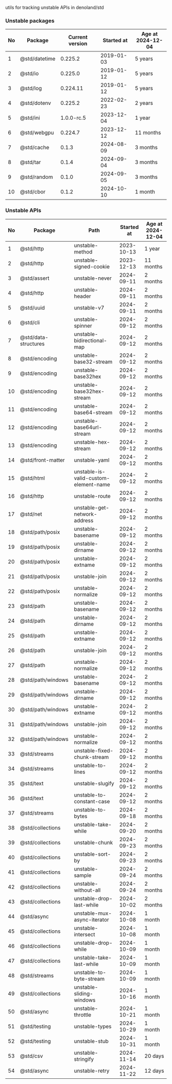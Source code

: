 utils for tracking unstable APIs in denoland/std

### Unstable packages

| No | Package       | Current version | Started at | Age at<br/>2024-12-04 |
| -- | ------------- | --------------- | ---------- | --------------------- |
| 1  | @std/datetime | 0.225.2         | 2019-01-03 | 5 years               |
| 2  | @std/io       | 0.225.0         | 2019-01-12 | 5 years               |
| 3  | @std/log      | 0.224.11        | 2019-01-12 | 5 years               |
| 4  | @std/dotenv   | 0.225.2         | 2022-02-23 | 2 years               |
| 5  | @std/ini      | 1.0.0-rc.5      | 2023-12-04 | 1 year                |
| 6  | @std/webgpu   | 0.224.7         | 2023-12-12 | 11 months             |
| 7  | @std/cache    | 0.1.3           | 2024-08-09 | 3 months              |
| 8  | @std/tar      | 0.1.4           | 2024-09-04 | 3 months              |
| 9  | @std/random   | 0.1.0           | 2024-09-05 | 3 months              |
| 10 | @std/cbor     | 0.1.2           | 2024-10-10 | 1 month               |

### Unstable APIs

| No | Package              | Path                                  | Started at | Age at<br/>2024-12-04 |
| -- | -------------------- | ------------------------------------- | ---------- | --------------------- |
| 1  | @std/http            | unstable-method                       | 2023-10-13 | 1 year                |
| 2  | @std/http            | unstable-signed-cookie                | 2023-12-13 | 11 months             |
| 3  | @std/assert          | unstable-never                        | 2024-09-11 | 2 months              |
| 4  | @std/http            | unstable-header                       | 2024-09-11 | 2 months              |
| 5  | @std/uuid            | unstable-v7                           | 2024-09-11 | 2 months              |
| 6  | @std/cli             | unstable-spinner                      | 2024-09-12 | 2 months              |
| 7  | @std/data-structures | unstable-bidirectional-map            | 2024-09-12 | 2 months              |
| 8  | @std/encoding        | unstable-base32-stream                | 2024-09-12 | 2 months              |
| 9  | @std/encoding        | unstable-base32hex                    | 2024-09-12 | 2 months              |
| 10 | @std/encoding        | unstable-base32hex-stream             | 2024-09-12 | 2 months              |
| 11 | @std/encoding        | unstable-base64-stream                | 2024-09-12 | 2 months              |
| 12 | @std/encoding        | unstable-base64url-stream             | 2024-09-12 | 2 months              |
| 13 | @std/encoding        | unstable-hex-stream                   | 2024-09-12 | 2 months              |
| 14 | @std/front-matter    | unstable-yaml                         | 2024-09-12 | 2 months              |
| 15 | @std/html            | unstable-is-valid-custom-element-name | 2024-09-12 | 2 months              |
| 16 | @std/http            | unstable-route                        | 2024-09-12 | 2 months              |
| 17 | @std/net             | unstable-get-network-address          | 2024-09-12 | 2 months              |
| 18 | @std/path/posix      | unstable-basename                     | 2024-09-12 | 2 months              |
| 19 | @std/path/posix      | unstable-dirname                      | 2024-09-12 | 2 months              |
| 20 | @std/path/posix      | unstable-extname                      | 2024-09-12 | 2 months              |
| 21 | @std/path/posix      | unstable-join                         | 2024-09-12 | 2 months              |
| 22 | @std/path/posix      | unstable-normalize                    | 2024-09-12 | 2 months              |
| 23 | @std/path            | unstable-basename                     | 2024-09-12 | 2 months              |
| 24 | @std/path            | unstable-dirname                      | 2024-09-12 | 2 months              |
| 25 | @std/path            | unstable-extname                      | 2024-09-12 | 2 months              |
| 26 | @std/path            | unstable-join                         | 2024-09-12 | 2 months              |
| 27 | @std/path            | unstable-normalize                    | 2024-09-12 | 2 months              |
| 28 | @std/path/windows    | unstable-basename                     | 2024-09-12 | 2 months              |
| 29 | @std/path/windows    | unstable-dirname                      | 2024-09-12 | 2 months              |
| 30 | @std/path/windows    | unstable-extname                      | 2024-09-12 | 2 months              |
| 31 | @std/path/windows    | unstable-join                         | 2024-09-12 | 2 months              |
| 32 | @std/path/windows    | unstable-normalize                    | 2024-09-12 | 2 months              |
| 33 | @std/streams         | unstable-fixed-chunk-stream           | 2024-09-12 | 2 months              |
| 34 | @std/streams         | unstable-to-lines                     | 2024-09-12 | 2 months              |
| 35 | @std/text            | unstable-slugify                      | 2024-09-12 | 2 months              |
| 36 | @std/text            | unstable-to-constant-case             | 2024-09-12 | 2 months              |
| 37 | @std/streams         | unstable-to-bytes                     | 2024-09-18 | 2 months              |
| 38 | @std/collections     | unstable-take-while                   | 2024-09-20 | 2 months              |
| 39 | @std/collections     | unstable-chunk                        | 2024-09-23 | 2 months              |
| 40 | @std/collections     | unstable-sort-by                      | 2024-09-23 | 2 months              |
| 41 | @std/collections     | unstable-sample                       | 2024-09-24 | 2 months              |
| 42 | @std/collections     | unstable-without-all                  | 2024-09-24 | 2 months              |
| 43 | @std/collections     | unstable-drop-last-while              | 2024-10-02 | 2 months              |
| 44 | @std/async           | unstable-mux-async-iterator           | 2024-10-08 | 1 month               |
| 45 | @std/collections     | unstable-intersect                    | 2024-10-08 | 1 month               |
| 46 | @std/collections     | unstable-drop-while                   | 2024-10-09 | 1 month               |
| 47 | @std/collections     | unstable-take-last-while              | 2024-10-09 | 1 month               |
| 48 | @std/streams         | unstable-to-byte-stream               | 2024-10-09 | 1 month               |
| 49 | @std/collections     | unstable-sliding-windows              | 2024-10-16 | 1 month               |
| 50 | @std/async           | unstable-throttle                     | 2024-10-21 | 1 month               |
| 51 | @std/testing         | unstable-types                        | 2024-10-29 | 1 month               |
| 52 | @std/testing         | unstable-stub                         | 2024-10-31 | 1 month               |
| 53 | @std/csv             | unstable-stringify                    | 2024-11-14 | 20 days               |
| 54 | @std/async           | unstable-retry                        | 2024-11-22 | 12 days               |

